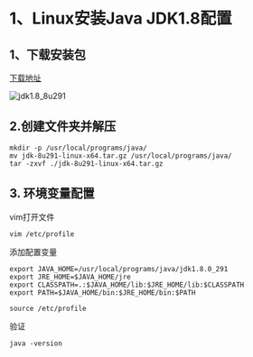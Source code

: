 # 1、Linux安装Java JDK1.8配置

## 1、下载安装包

[下载地址](https://www.oracle.com/java/technologies/javase/javase-jdk8-downloads.html)

![jdk1.8_8u291](https://gitee.com/calvinqi/typoraPic/raw/main/typora/2bzelo4vVIUB6cP.png)

## 2.创建文件夹并解压

```
mkdir -p /usr/local/programs/java/
mv jdk-8u291-linux-x64.tar.gz /usr/local/programs/java/
tar -zxvf ./jdk-8u291-linux-x64.tar.gz
```

## 3. 环境变量配置

vim打开文件

```
vim /etc/profile
```

添加配置变量

```
export JAVA_HOME=/usr/local/programs/java/jdk1.8.0_291
export JRE_HOME=$JAVA_HOME/jre
export CLASSPATH=.:$JAVA_HOME/lib:$JRE_HOME/lib:$CLASSPATH
export PATH=$JAVA_HOME/bin:$JRE_HOME/bin:$PATH
```

```
source /etc/profile
```

验证

```
java -version
```












